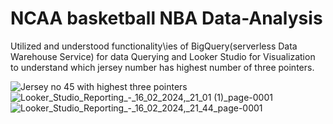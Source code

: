 # NCAA basketball NBA Data-Analysis 
Utilized and understood functionality\ies of BigQuery(serverless Data Warehouse Service) for data Querying and Looker Studio for Visualization to understand which jersey number has highest number of three pointers.

![Jersey no 45 with highest three pointers](https://github.com/rixhi002/NCAA-Data-Analysis/assets/94241513/69f7561d-dd9d-40ed-a6e3-a2ba39c4296d)
![Looker_Studio_Reporting_-_16_02_2024,_21_01 (1)_page-0001](https://github.com/rixhi002/NCAA-Data-Analysis/assets/94241513/72959f27-0eb5-4c58-b0bc-89f911d7cd61)
![Looker_Studio_Reporting_-_16_02_2024,_21_44_page-0001](https://github.com/rixhi002/NCAA-Data-Analysis/assets/94241513/9e6b3798-373f-42d5-a009-721a521a43ea)
